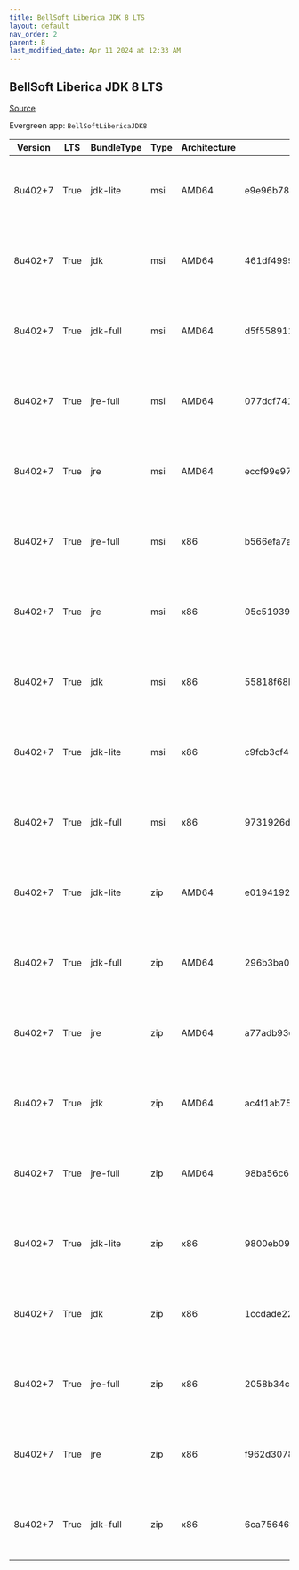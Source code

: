 ```yaml
---
title: BellSoft Liberica JDK 8 LTS
layout: default
nav_order: 2
parent: B
last_modified_date: Apr 11 2024 at 12:33 AM
---
```


## BellSoft Liberica JDK 8 LTS

[Source](https://bell-sw.com/libericajdk/)

Evergreen app: `BellSoftLibericaJDK8`

| Version | LTS  | BundleType | Type | Architecture | Sha1                                     | Size      | URI                                                                                                                                                                                                                  |
| ------- | ---- | ---------- | ---- | ------------ | ---------------------------------------- | --------- | -------------------------------------------------------------------------------------------------------------------------------------------------------------------------------------------------------------------- |
| 8u402+7 | True | jdk-lite   | msi  | AMD64        | e9e96b78131e379625a9735367faaae361e0d863 | 53182464  | [https://github.com/bell-sw/Liberica/releases/download/8u402+7/bellsoft-jdk8u402+7-windows-amd64-lite.msi](https://github.com/bell-sw/Liberica/releases/download/8u402+7/bellsoft-jdk8u402+7-windows-amd64-lite.msi) |
| 8u402+7 | True | jdk        | msi  | AMD64        | 461df49997221cd133e56db1169f78ef0d517fd8 | 104120320 | [https://github.com/bell-sw/Liberica/releases/download/8u402+7/bellsoft-jdk8u402+7-windows-amd64.msi](https://github.com/bell-sw/Liberica/releases/download/8u402+7/bellsoft-jdk8u402+7-windows-amd64.msi)           |
| 8u402+7 | True | jdk-full   | msi  | AMD64        | d5f5589115ceccf4ab92178d8d3349e0eefa6d5b | 144244736 | [https://github.com/bell-sw/Liberica/releases/download/8u402+7/bellsoft-jdk8u402+7-windows-amd64-full.msi](https://github.com/bell-sw/Liberica/releases/download/8u402+7/bellsoft-jdk8u402+7-windows-amd64-full.msi) |
| 8u402+7 | True | jre-full   | msi  | AMD64        | 077dcf7410516c0088493a2920285dbc3d3a95fe | 79245312  | [https://github.com/bell-sw/Liberica/releases/download/8u402+7/bellsoft-jre8u402+7-windows-amd64-full.msi](https://github.com/bell-sw/Liberica/releases/download/8u402+7/bellsoft-jre8u402+7-windows-amd64-full.msi) |
| 8u402+7 | True | jre        | msi  | AMD64        | eccf99e973c685aad353b1a1de64dca7954b019c | 40767488  | [https://github.com/bell-sw/Liberica/releases/download/8u402+7/bellsoft-jre8u402+7-windows-amd64.msi](https://github.com/bell-sw/Liberica/releases/download/8u402+7/bellsoft-jre8u402+7-windows-amd64.msi)           |
| 8u402+7 | True | jre-full   | msi  | x86          | b566efa7a229c28a9c7e92a99c6e04e3c86075a2 | 72544256  | [https://github.com/bell-sw/Liberica/releases/download/8u402+7/bellsoft-jre8u402+7-windows-i586-full.msi](https://github.com/bell-sw/Liberica/releases/download/8u402+7/bellsoft-jre8u402+7-windows-i586-full.msi)   |
| 8u402+7 | True | jre        | msi  | x86          | 05c51939d057331db7b084c61cbd9c2a3b8ebd91 | 39092224  | [https://github.com/bell-sw/Liberica/releases/download/8u402+7/bellsoft-jre8u402+7-windows-i586.msi](https://github.com/bell-sw/Liberica/releases/download/8u402+7/bellsoft-jre8u402+7-windows-i586.msi)             |
| 8u402+7 | True | jdk        | msi  | x86          | 55818f68b6e3c9b6d9d8fe5b1d996f9cba6565b9 | 104960000 | [https://github.com/bell-sw/Liberica/releases/download/8u402+7/bellsoft-jdk8u402+7-windows-i586.msi](https://github.com/bell-sw/Liberica/releases/download/8u402+7/bellsoft-jdk8u402+7-windows-i586.msi)             |
| 8u402+7 | True | jdk-lite   | msi  | x86          | c9fcb3cf4b2a23bddbe6f106f2b4bb7d9d90f793 | 52269056  | [https://github.com/bell-sw/Liberica/releases/download/8u402+7/bellsoft-jdk8u402+7-windows-i586-lite.msi](https://github.com/bell-sw/Liberica/releases/download/8u402+7/bellsoft-jdk8u402+7-windows-i586-lite.msi)   |
| 8u402+7 | True | jdk-full   | msi  | x86          | 9731926d6e382fd8cd19a22425c233faf52d57c4 | 139919360 | [https://github.com/bell-sw/Liberica/releases/download/8u402+7/bellsoft-jdk8u402+7-windows-i586-full.msi](https://github.com/bell-sw/Liberica/releases/download/8u402+7/bellsoft-jdk8u402+7-windows-i586-full.msi)   |
| 8u402+7 | True | jdk-lite   | zip  | AMD64        | e01941925e60a844345c5dd8daebfe4e1ece0cc8 | 53635050  | [https://github.com/bell-sw/Liberica/releases/download/8u402+7/bellsoft-jdk8u402+7-windows-amd64-lite.zip](https://github.com/bell-sw/Liberica/releases/download/8u402+7/bellsoft-jdk8u402+7-windows-amd64-lite.zip) |
| 8u402+7 | True | jdk-full   | zip  | AMD64        | 296b3ba0434c06aaadbdd1ebda751fd5c9169a3e | 148686754 | [https://github.com/bell-sw/Liberica/releases/download/8u402+7/bellsoft-jdk8u402+7-windows-amd64-full.zip](https://github.com/bell-sw/Liberica/releases/download/8u402+7/bellsoft-jdk8u402+7-windows-amd64-full.zip) |
| 8u402+7 | True | jre        | zip  | AMD64        | a77adb93e66a1ef4162724561234edcfa95f7c07 | 39887949  | [https://github.com/bell-sw/Liberica/releases/download/8u402+7/bellsoft-jre8u402+7-windows-amd64.zip](https://github.com/bell-sw/Liberica/releases/download/8u402+7/bellsoft-jre8u402+7-windows-amd64.zip)           |
| 8u402+7 | True | jdk        | zip  | AMD64        | ac4f1ab7522768949f8ff5b324a4c920e8ca026f | 108403654 | [https://github.com/bell-sw/Liberica/releases/download/8u402+7/bellsoft-jdk8u402+7-windows-amd64.zip](https://github.com/bell-sw/Liberica/releases/download/8u402+7/bellsoft-jdk8u402+7-windows-amd64.zip)           |
| 8u402+7 | True | jre-full   | zip  | AMD64        | 98ba56c6c9a7b5676991122748648950e0b1571a | 78541030  | [https://github.com/bell-sw/Liberica/releases/download/8u402+7/bellsoft-jre8u402+7-windows-amd64-full.zip](https://github.com/bell-sw/Liberica/releases/download/8u402+7/bellsoft-jre8u402+7-windows-amd64-full.zip) |
| 8u402+7 | True | jdk-lite   | zip  | x86          | 9800eb09e9b62939e24871a42a15756d6849989d | 52661604  | [https://github.com/bell-sw/Liberica/releases/download/8u402+7/bellsoft-jdk8u402+7-windows-i586-lite.zip](https://github.com/bell-sw/Liberica/releases/download/8u402+7/bellsoft-jdk8u402+7-windows-i586-lite.zip)   |
| 8u402+7 | True | jdk        | zip  | x86          | 1ccdade224c66ad9992d92b111373004b893f6cb | 109174397 | [https://github.com/bell-sw/Liberica/releases/download/8u402+7/bellsoft-jdk8u402+7-windows-i586.zip](https://github.com/bell-sw/Liberica/releases/download/8u402+7/bellsoft-jdk8u402+7-windows-i586.zip)             |
| 8u402+7 | True | jre-full   | zip  | x86          | 2058b34c33c7a5a8b0be9436b1c6236f3dfacd5e | 71822532  | [https://github.com/bell-sw/Liberica/releases/download/8u402+7/bellsoft-jre8u402+7-windows-i586-full.zip](https://github.com/bell-sw/Liberica/releases/download/8u402+7/bellsoft-jre8u402+7-windows-i586-full.zip)   |
| 8u402+7 | True | jre        | zip  | x86          | f962d30780d9169945545441d049c03d624b6783 | 38224851  | [https://github.com/bell-sw/Liberica/releases/download/8u402+7/bellsoft-jre8u402+7-windows-i586.zip](https://github.com/bell-sw/Liberica/releases/download/8u402+7/bellsoft-jre8u402+7-windows-i586.zip)             |
| 8u402+7 | True | jdk-full   | zip  | x86          | 6ca75646f842572a8b54f34564bf5b924532a396 | 144306016 | [https://github.com/bell-sw/Liberica/releases/download/8u402+7/bellsoft-jdk8u402+7-windows-i586-full.zip](https://github.com/bell-sw/Liberica/releases/download/8u402+7/bellsoft-jdk8u402+7-windows-i586-full.zip)   |
